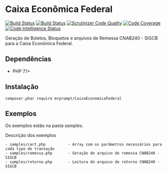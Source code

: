 Caixa Econômica Federal
=======================

[![Build Status](https://travis-ci.org/mrprompt/CaixaEconomicaFederal.svg?branch=master)](https://travis-ci.org/mrprompt/CaixaEconomicaFederal)
[![Build Status](https://scrutinizer-ci.com/g/mrprompt/CaixaEconomicaFederal/badges/build.png?b=master)](https://scrutinizer-ci.com/g/mrprompt/CaixaEconomicaFederal/build-status/master)
[![Scrutinizer Code Quality](https://scrutinizer-ci.com/g/mrprompt/CaixaEconomicaFederal/badges/quality-score.png?b=master)](https://scrutinizer-ci.com/g/mrprompt/CaixaEconomicaFederal/?branch=master)
[![Code Coverage](https://scrutinizer-ci.com/g/mrprompt/CaixaEconomicaFederal/badges/coverage.png?b=master)](https://scrutinizer-ci.com/g/mrprompt/CaixaEconomicaFederal/?branch=master)
[![Code Intelligence Status](https://scrutinizer-ci.com/g/mrprompt/CaixaEconomicaFederal/badges/code-intelligence.svg?b=master)](https://scrutinizer-ci.com/code-intelligence)

Geração de Boletos, Bloquetos e arquivos de Remessa CNAB240 - SIGCB para a Caixa Econômica Federal.

## Dependências

- PHP 7.1+

## Instalação

```
composer.phar require mrprompt/CaixaEconomicaFederal
```
    
## Exemplos
Os exemplos estão na pasta *samples*.

Descrição dos exemplos

    - samples/cart.php          - Array com os parâmetros necessários para cada tipo de transação
    - samples/remessa.php       - Geração de arquivo de remessa CNAB240 - SIGCB
    - samples/retorno.php       - Leitura do arquivo de retorno CNAB240 - SIGCB

